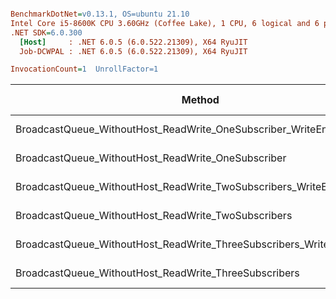 ``` ini

BenchmarkDotNet=v0.13.1, OS=ubuntu 21.10
Intel Core i5-8600K CPU 3.60GHz (Coffee Lake), 1 CPU, 6 logical and 6 physical cores
.NET SDK=6.0.300
  [Host]     : .NET 6.0.5 (6.0.522.21309), X64 RyuJIT
  Job-DCWPAL : .NET 6.0.5 (6.0.522.21309), X64 RyuJIT

InvocationCount=1  UnrollFactor=1  

```
|                                                                Method | MessageCount |  Mean [ms] | Error [ms] | StdDev [ms] |      Gen 0 |     Gen 1 | Allocated [B] |
|---------------------------------------------------------------------- |------------- |-----------:|-----------:|------------:|-----------:|----------:|--------------:|
|    BroadcastQueue_WithoutHost_ReadWrite_OneSubscriber_WriteEnumerable |      2000000 |   192.6 ms |    3.70 ms |     9.43 ms | 21000.0000 | 1000.0000 | 105,054,976 B |
|                    BroadcastQueue_WithoutHost_ReadWrite_OneSubscriber |      2000000 |   202.0 ms |   12.26 ms |    35.95 ms | 13000.0000 |         - |  64,070,072 B |
|   BroadcastQueue_WithoutHost_ReadWrite_TwoSubscribers_WriteEnumerable |      2000000 |   618.5 ms |   12.07 ms |    31.80 ms | 22000.0000 |         - | 104,072,280 B |
|                   BroadcastQueue_WithoutHost_ReadWrite_TwoSubscribers |      2000000 |   653.1 ms |   21.02 ms |    61.98 ms | 13000.0000 | 1000.0000 |  64,270,608 B |
| BroadcastQueue_WithoutHost_ReadWrite_ThreeSubscribers_WriteEnumerable |      2000000 | 1,047.9 ms |   20.57 ms |    28.84 ms | 22000.0000 | 1000.0000 | 104,437,552 B |
|                 BroadcastQueue_WithoutHost_ReadWrite_ThreeSubscribers |      2000000 | 1,243.2 ms |   24.71 ms |    59.69 ms | 13000.0000 | 1000.0000 |  64,223,144 B |
